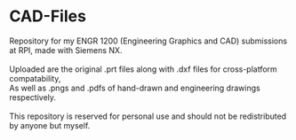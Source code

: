 # CAD-Files
Repository for my ENGR 1200 (Engineering Graphics and CAD) submissions at RPI, made with Siemens NX.\
\
Uploaded are the original .prt files along with .dxf files for cross-platform compatability,\
As well as .pngs and .pdfs of hand-drawn and engineering drawings respectively.\
\
This repository is reserved for personal use and should not be redistributed by anyone but myself. 
